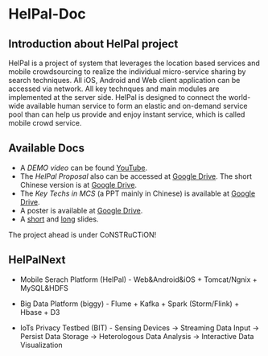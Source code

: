 # HelPal-Doc
## Introduction about HelPal project

HelPal is a project of system that leverages the location based services and mobile crowdsourcing to realize the individual micro-service sharing by search techniques. All iOS, Android and Web client application can be accessed via network. All key technques and main modules are implemented at the server side. HelPal is designed to connect the world-wide available human service to form an elastic and on-demand service pool than can help us provide and enjoy instant service, which is called mobile crowd service.

## Available Docs

* A *DEMO video* can be found [YouTube](https://www.youtube.com/watch?v=fjGurUo4UbU).
* The *HelPal Proposal* also can be accessed at [Google Drive](https://drive.google.com/file/d/0Byqm7nQQWnXwbmgyN1VuVk14RjQ/view?usp=sharing). The short Chinese version is at [Google Drive](https://drive.google.com/file/d/0Byqm7nQQWnXwT0NVaXRnLUFpRTg/view?usp=sharing).
* The *Key Techs in MCS* (a PPT mainly in Chinese) is available at [Google Drive](https://drive.google.com/file/d/0Byqm7nQQWnXwak5IWGtJRHpQNU0/view?usp=sharing).
* A poster is available at [Google Drive](https://drive.google.com/file/d/0Byqm7nQQWnXwQ2M5QjI5MElPRmc/view?usp=sharing).
* A [short](https://drive.google.com/file/d/0Byqm7nQQWnXwaURIWGN0aEpFN00/view?usp=sharing) and [long](https://drive.google.com/file/d/0Byqm7nQQWnXwcm0tRmNsZy1jcHM/view?usp=sharing) slides.

The project ahead is under CoNSTRuCTiON!


## HelPalNext

* Mobile Serach Platform (HelPal) - Web&Android&iOS + Tomcat/Ngnix + MySQL&HDFS

* Big Data Platform (biggy) - Flume + Kafka + Spark (Storm/Flink) + Hbase + D3

* IoTs Privacy Testbed (BIT) - Sensing Devices -> Streaming Data Input -> Persist Data Storage -> Heterologous Data Analysis -> Interactive Data Visualization

